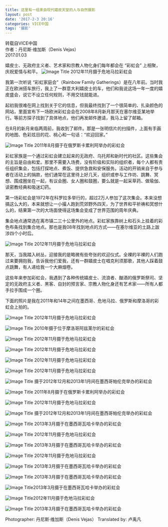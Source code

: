 ```yaml
---
title: 这里有一组来自现代嬉皮天堂的人与自然摄影
layout: post
date: '2017-2-3 20:16'
categories: VICE中国
tags: '摄影'
---
```

转载自VICE中国  
作者：丹尼斯·维加斯（Denis Vejas）  
2017.01.03  

嬉皮士、无政府主义者、艺术家和宗教人物化身们每年都会在 “彩虹会” 上相聚，庆祝爱情与和平。
![Image Title](https://www.tuchuang001.com/images/2017/02/03/1483339587814743.jpg)
2012年11月摄于危地马拉彩虹会

我第一次听说 “彩虹家庭会”（Rainbow Family Gatherings）是在八年前。当时我正在欧洲搭车旅行，我上了一群意大利嬉皮士的车，他们和我说这场一年一度的嬉皮盛会，说它不设立任何规则，不用交钱就能进。

起初我很难在网上找到关于它的信息，但我最终找到了一个很简单的、扎染颜色的网站，里面宣布下一场欧洲彩虹会会在2008年8月新月那天在塞尔维亚某地举行。等前方探子找到了具体地点，他们再发邮件邀请，我马上留了邮箱。

在8月的新月来临两周前，我收到了邮件。那是一张明信片的扫描件，上面有手画的地图、色彩炫目的花、桃心和一句话：“欢迎回家。”

![Image Title](https://www.tuchuang001.com/images/2017/02/03/1483339324771619.jpg)
2011年8月摄于在俄罗斯卡累利阿举办的彩虹会

彩虹家族是一个通过彩虹会建立起来的无政府、乌托邦和新时代的社区。这些集会的主旨是自由和爱。那里不需要入场费，没有阶级和实际的组织者，每个人都有责任组织集会，包括打探地点、煮饭、提供急救和安保服务。活动的开销来自于参与者在活动上的捐款，他们通常在这里待上好几天，组织或参与工作坊、跳舞、冥想、围成圈坐在一起，有议会圈、女人圈和鼓圈，要么就是一起采草药、做瑜伽、读密教经典和吸迷幻药。

第一场彩虹会是1972年在科罗拉多举行的，超过2万人参加了这次集会。本来没想搞这么大的，本来就想让一小撮人跑到荒郊野外四天，为了世界和平祈祷和冥想什么的，结果第一次的大场面使得这场集会变成了世界范围的周年庆典。

集会地点通常选在离市镇二三十公里外的地点。彩虹家族靠树上和石头上挂着的彩色布条找到集合地点。那也是我08年找到地点的方式——在塞尔维亚的土路上跋涉四个小时后。

![Image Title](https://www.tuchuang001.com/images/2017/02/03/1483339364774227.jpg)
2012年11月摄于危地马拉彩虹会

那天，当我踏入树丛，迎接我的是略微有些夸张的欢迎仪式。全裸的半裸的人们跑过来要拥抱我，告诉我他们爱我，还有一群嬉皮士在唱克利须那歌，其他人踩着鼓点跳舞，有人递给我一个大麻烟卷。

这些年来参加彩虹会，我遇到了各种传统嬉皮士、流浪者、酗酒的俄罗斯祭司、坚定的无政府主义者、黑客、自封的预言家、宗教人物化身还有艺术家——所有人都手拉手围成一个圈。

下面的照片是我在2011年和14年之间在墨西哥、危地马拉、俄罗斯和摩洛哥的彩虹会上拍的。

![Image Title](https://www.tuchuang001.com/images/2017/02/03/1483339398728985.jpg)
2012年11月摄于危地马拉彩虹会

![Image Title](https://www.tuchuang001.com/images/2017/02/03/1483339425701321.jpg)
2010年摄于位于摩洛哥阿兹莱尔的彩虹会

![Image Title](https://www.tuchuang001.com/images/2017/02/03/1483339460700843.jpg)
2012年11月摄于危地马拉彩虹会

![Image Title](https://www.tuchuang001.com/images/2017/02/03/1483339492989461.jpg)
2012年11月摄于危地马拉彩虹会

![Image Title](https://www.tuchuang001.com/images/2017/02/03/1483339518953726.jpg)
2012年11月摄于危地马拉彩虹会

![Image Title](https://www.tuchuang001.com/images/2017/02/03/1483339542382157.jpg)
2012年11月摄于危地马拉彩虹会

![Image Title](https://www.tuchuang001.com/images/2017/02/03/1483339619834503.jpg)
摄于2012年12月和2013年1月间在墨西哥帕伦克举办的彩虹会

![Image Title](https://www.tuchuang001.com/images/2017/02/03/1483339641636728.jpg)
2011年8月摄于在俄罗斯卡累利阿举办的彩虹会

![Image Title](https://www.tuchuang001.com/images/2017/02/03/1483339672779123.jpg)
2012年11月摄于危地马拉彩虹会

![Image Title](https://www.tuchuang001.com/images/2017/02/03/1483339712669369.jpg)
摄于2012年12月和2013年1月间在墨西哥帕伦克举办的彩虹会

![Image Title](https://www.tuchuang001.com/images/2017/02/03/1483339740359708.jpg)
2013年3月摄于在墨西哥瓦哈卡举办的彩虹会

![Image Title](https://www.tuchuang001.com/images/2017/02/03/1483339768247947.jpg)
2012年11月摄于危地马拉彩虹会

![Image Title](https://www.tuchuang001.com/images/2017/02/03/1483339785933727.jpg)
2013年3月摄于在墨西哥瓦哈卡举办的彩虹会

![Image Title](https://www.tuchuang001.com/images/2017/02/03/1483339893483605.jpg)
2012年11月摄于危地马拉彩虹会

![Image Title](https://www.tuchuang001.com/images/2017/02/03/1483339930142213.jpg)
2013年3月摄于在墨西哥瓦哈卡举办的彩虹会

![Image Title](https://www.tuchuang001.com/images/2017/02/03/1483339963352836.jpg)
2013年3月摄于在墨西哥瓦哈卡举办的彩虹会

![Image Title](https://www.tuchuang001.com/images/2017/02/03/1483339979806885.jpg)2013年3月摄于在墨西哥瓦哈卡举办的彩虹会

![Image Title](https://www.tuchuang001.com/images/2017/02/03/1483339838954139.jpg)2012年11月摄于危地马拉彩虹会

![Image Title](https://www.tuchuang001.com/images/2017/02/03/1483340006729245.jpg)
2013年3月摄于在墨西哥瓦哈卡举办的彩虹会



Photographer: 丹尼斯·维加斯（Denis Vejas）
Translated by: 卢禹凡
